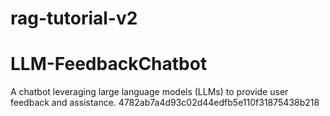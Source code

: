
# rag-tutorial-v2

# LLM-FeedbackChatbot
A chatbot leveraging large language models (LLMs) to provide user feedback and assistance.
4782ab7a4d93c02d44edfb5e110f31875438b218
